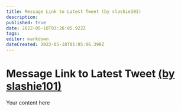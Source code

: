 ```yaml
---
title: Message Link to Latest Tweet (by slashie101) 
description: 
published: true
date: 2022-05-18T03:26:05.922Z
tags: 
editor: markdown
dateCreated: 2022-05-18T01:05:06.398Z
---
```


# Message Link to Latest Tweet [(by slashie101)](https://www.twitch.tv/slashie101) 
Your content here
